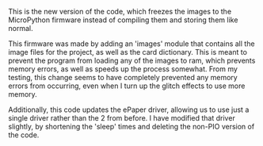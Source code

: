 This is the new version of the code, which freezes the images to the MicroPython firmware instead of compiling them and storing them like normal.

This firmware was made by adding an 'images' module that contains all the image files for the project, as well as the card dictionary. This is meant to prevent the program from loading any of the images to ram, which prevents memory errors, as well as speeds up the process somewhat.
From my testing, this change seems to have completely prevented any memory errors from occurring, even when I turn up the glitch effects to use more memory. 

Additionally, this code updates the ePaper driver, allowing us to use just a single driver rather than the 2 from before. I have modified that driver slightly, by shortening the 'sleep' times and deleting the non-PIO version of the code. 

